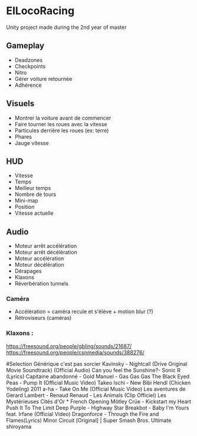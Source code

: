 ﻿# ElLocoRacing

Unity project made during the 2nd year of master

## Gameplay
- Deadzones
- Checkpoints
- Nitro
- Gérer voiture retournée
- Adhérence

## Visuels
- Montrer la voiture avant de commencer
- Faire tourner les roues avec la vitesse
- Particules derrière les roues (ex: terre)
- Phares
- Jauge vitesse

## HUD
- Vitesse
- Temps
- Meilleur temps
- Nombre de tours
- Mini-map
- Position
- Vitesse actuelle

## Audio
- Moteur arrêt accélération
- Moteur arrêt décélération
- Moteur accélération
- Moteur décélération
- Dérapages
- Klaxons
- Réverbération tunnels

### Caméra
- Accélération = caméra recule et s'élève + motion blur (?)
- Rétroviseurs (caméras)

### Klaxons :
https://freesound.org/people/gbling/sounds/21687/
https://freesound.org/people/csnmedia/sounds/388276/


#Selection
Générique c'est pas sorcier
Kavinsky - Nightcall (Drive Original Movie Soundtrack) (Official Audio)
Can you feel the Sunshine?- Sonic R (Lyrics)
Capitaine abandonné - Gold
Manuel - Gas Gas Gas
The Black Eyed Peas - Pump It (Official Music Video)
Takeo Ischi - New Bibi Hendl (Chicken Yodeling) 2011
a-ha - Take On Me (Official Music Video)
Les aventures de Gerard Lambert - Renaud
Renaud - Les Animals (Clip Officiel)
Les Mystérieuses Cités d'Or * French Opening
Mötley Crüe - Kickstart my Heart
Push It To The Limit
Deep Purple - Highway Star
Breakbot - Baby I'm Yours feat. Irfane (Official Video)
Dragonforce - Through the Fire and Flames(Lyrics)
Minor Circuit [Original] | Super Smash Bros. Ultimate
shiroyama